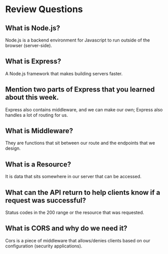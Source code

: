 # Review Questions

## What is Node.js?
Node.js is a backend environment for Javascript to run outside of the browser (server-side).
## What is Express?
A Node.js framework that makes building servers faster.
## Mention two parts of Express that you learned about this week.
Express also contains middleware, and we can make our own; Express also handles a lot of routing for us.
## What is Middleware?
They are functions that sit between our route and the endpoints that we design.
## What is a Resource?
It is data that sits somewhere in our server that can be accessed.
## What can the API return to help clients know if a request was successful?
Status codes in the 200 range or the resource that was requested.
## What is CORS and why do we need it?
Cors is a piece of middleware that allows/denies clients based on our configuration (security applications).